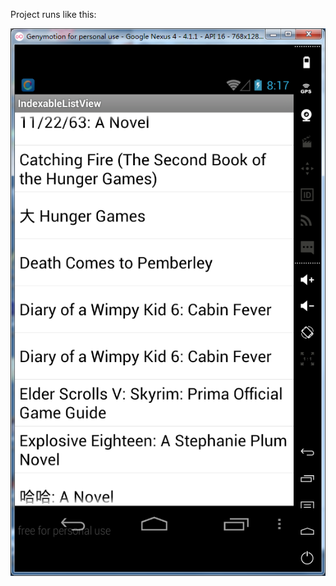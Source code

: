 Project runs like this:


![image](https://raw.githubusercontent.com/ITAnt/IndexableListView/master/screenshots/IndexableListView.png)
